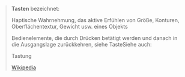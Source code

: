 > **Tasten** bezeichnet:
>
> 
>
> Haptische Wahrnehmung, das aktive Erfühlen von Größe, Konturen, Oberflächentextur, Gewicht usw. eines Objekts
>
> Bedienelemente, die durch Drücken betätigt werden und danach in die Ausgangslage zurückkehren, siehe TasteSiehe auch:
>
> 
>
> Tastung
>
> [Wikipedia](https://de.wikipedia.org/wiki/Tasten)